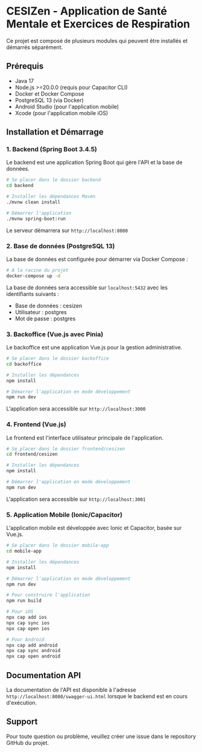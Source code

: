 # CESIZen - Application de Santé Mentale et Exercices de Respiration

Ce projet est composé de plusieurs modules qui peuvent être installés et démarrés séparément.

## Prérequis

- Java 17
- Node.js >=20.0.0 (requis pour Capacitor CLI)
- Docker et Docker Compose
- PostgreSQL 13 (via Docker)
- Android Studio (pour l'application mobile)
- Xcode (pour l'application mobile iOS)

## Installation et Démarrage

### 1. Backend (Spring Boot 3.4.5)

Le backend est une application Spring Boot qui gère l'API et la base de données.

```bash
# Se placer dans le dossier backend
cd backend

# Installer les dépendances Maven
./mvnw clean install

# Démarrer l'application
./mvnw spring-boot:run
```

Le serveur démarrera sur `http://localhost:8080`

### 2. Base de données (PostgreSQL 13)

La base de données est configurée pour démarrer via Docker Compose :

```bash
# À la racine du projet
docker-compose up -d
```

La base de données sera accessible sur `localhost:5432` avec les identifiants suivants :
- Base de données : cesizen
- Utilisateur : postgres
- Mot de passe : postgres

### 3. Backoffice (Vue.js avec Pinia)

Le backoffice est une application Vue.js pour la gestion administrative.

```bash
# Se placer dans le dossier backoffice
cd backoffice

# Installer les dépendances
npm install

# Démarrer l'application en mode développement
npm run dev
```

L'application sera accessible sur `http://localhost:3000`

### 4. Frontend (Vue.js)

Le frontend est l'interface utilisateur principale de l'application.

```bash
# Se placer dans le dossier frontend/cesizen
cd frontend/cesizen

# Installer les dépendances
npm install

# Démarrer l'application en mode développement
npm run dev
```

L'application sera accessible sur `http://localhost:3001`

### 5. Application Mobile (Ionic/Capacitor)

L'application mobile est développée avec Ionic et Capacitor, basée sur Vue.js.

```bash
# Se placer dans le dossier mobile-app
cd mobile-app

# Installer les dépendances
npm install

# Démarrer l'application en mode développement
npm run dev

# Pour construire l'application
npm run build

# Pour iOS
npx cap add ios
npx cap sync ios
npx cap open ios

# Pour Android
npx cap add android
npx cap sync android
npx cap open android
```

## Documentation API

La documentation de l'API est disponible à l'adresse `http://localhost:8080/swagger-ui.html` lorsque le backend est en cours d'exécution.

## Support

Pour toute question ou problème, veuillez créer une issue dans le repository GitHub du projet. 
